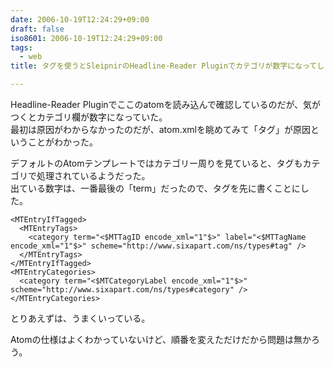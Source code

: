 ```yaml
---
date: 2006-10-19T12:24:29+09:00
draft: false
iso8601: 2006-10-19T12:24:29+09:00
tags:
  - web
title: タグを使うとSleipnirのHeadline-Reader Pluginでカテゴリが数字になってしまった

---
```


Headline-Reader Pluginでここのatomを読み込んで確認しているのだが、気がつくとカテゴリ欄が数字になっていた。  
最初は原因がわからなかったのだが、atom.xmlを眺めてみて「タグ」が原因ということがわかった。

デフォルトのAtomテンプレートではカテゴリー周りを見ていると、タグもカテゴリで処理されているようだった。  
出ている数字は、一番最後の「term」だったので、タグを先に書くことにした。

```text
<MTEntryIfTagged>
  <MTEntryTags>
    <category term="<$MTTagID encode_xml="1"$>" label="<$MTTagName encode_xml="1"$>" scheme="http://www.sixapart.com/ns/types#tag" />
  </MTEntryTags>
</MTEntryIfTagged>
<MTEntryCategories>
  <category term="<$MTCategoryLabel encode_xml="1"$>" scheme="http://www.sixapart.com/ns/types#category" />
</MTEntryCategories>
```

とりあえずは、うまくいっている。

Atomの仕様はよくわかっていないけど、順番を変えただけだから問題は無かろう。

